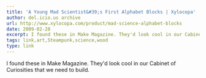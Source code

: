 ```yaml
---
title: 'A Young Mad Scientist&#39;s First Alphabet Blocks | Xylocopa'
author: del.icio.us archive
url: http://www.xylocopa.com/product/mad-science-alphabet-blocks
date: 2009-02-28
excerpt: I found these in Make Magazine. They'd look cool in our Cabinet of Curiosities that we need to build.
tags: link,art,Steampunk,science,wood
type: link
---
```

I found these in Make Magazine. They'd look cool in our Cabinet of Curiosities that we need to build.